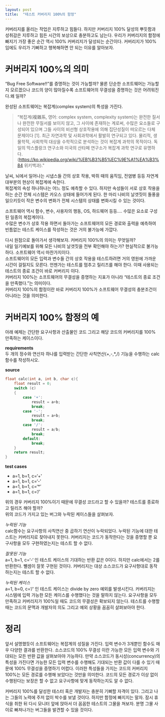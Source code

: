 ```yaml
---
layout: post
title:  "테스트 커버리지 100%의 함정"
---
```


커버리지를 올리는 작업은 지루하고 힘들다. 하지만 커버리지 100% 달성의 뿌듯함과 성취감은 지루하고 힘든 시간의 보상으로 충분하고도 남는다.
우리가 커버리지의 함정에 빠지기 가장 좋은 순간 역시 100% 커버리지가 달성되는 순간이다. 커버리지가 100%임에도 우리가 기뻐하고 행복해하면 안 되는 이유를 알아보자.

# 커버리지 100%의 의미 #
“Bug Free Software!!”를 증명하는 것이 가능할까? 물론 단순한 소프트웨어는 가능할지 모르겠으나 코드의 양이 많아질수록 소프트웨어의 무결성을 증명하는 것은 어려워진다.왜 일까?

완성된 소프트웨어는 복잡계(complex system)의 특성을 가진다.  
>“복잡계(複雜系, 영어: complex system, complexity system)는 완전한 질서나 완전한 무질서를 보이지 않고, 그 사이에 존재하는 계로써, 수많은 요소들로 구성되어 있으며 그들 사이의 비선형 상호작용에 의해 집단성질이 떠오르는 다체 문제이다 [1]. 최근 자연과학 및 사회과학에서 활발히 연구되고 있다. 물리적, 생물학적, 사회학적 대상을 수학적으로 분석하는 것이 복잡계 과학의 목적이다. 독일의 막스플랑크 연구소와 미국의 산타페 연구소가 복잡계 과학 연구로 유명하다. (https://ko.wikipedia.org/wiki/%EB%B3%B5%EC%9E%A1%EA%B3%84 위키백과)."

날씨, 뇌에서 일어나는 시냅스들 간의 상호 작용, 박쥐 때의 움직임, 전염병 등등 자연계 대부분의 현상이 복잡계에 속한다.  
복잡계의 속성 하나하나는 어느 정도 예측할 수 있다. 하지만 속성들이 서로 상호 작용을 하는 순간 전체 시스템은 카오스 상태에 들어가게 된다. 한 마리 나비의 날갯짓이 돌풍을 일으키듯이 작은 변수의 변화가 전체 시스템의 상태를 변화시킬 수 있는 것이다.

소프트웨어 역시 함수, 변수, 사용자의 행동, OS, 하드웨어 등등…. 수많은 요소로 구성된 일종의 복잡계이다.  
수많은 변수가 상호 작용 하면서 돌아가는 소프트웨어의 모든 경로와 출력을 예측하여 빈틈없는 테스트 케이스를 작성하는 것은 거의 불가능에 가깝다.

다시 원점으로 돌아가서 생각해보자. 커버리지 100%의 의미는 무엇일까?  
내일 일기예보를 위해 모든 나비의 날갯짓을 전부 확인해야 하는가? 현실적으로 불가능하다. 소프트웨어 역시 마찬가지이다.  
소프트웨어의 모든 입력과 변수들 간의 상호 작용을 테스트하려면 거의 영원에 가까운 시간이 걸릴지도 모른다. 언젠가는 테스트를 멈추고 릴리즈를 해야 한다. 이때 사용되는 테스트의 종료 조건이 바로 커버리지 이다.  
커버리지 100%는 소프트웨어의 무결성을 증명하는 지표가 아니라 “테스트의 종료 조건을 만족했다.”는 의미이다.  
커버리지 100%의 함정이란 바로 커버리지 100%가 소프트웨어 무결성의 충분조건이 아니라는 것을 의미한다.


# 커버리지 100% 함정의 예 #
아래 예제는 간단한 요구사항과 산출물인 코드 그리고 해당 코드의 커버리지를 100% 만족하는 케이스이다.  

**requirements**  
두 개의 정수와 연산자 하나를 입력받는 간단한 사칙연산(+,-,*,/) 기능을 수행하는 calc 함수를 작성하시오.  

**source**  
``` c++
float calc(int a, int b, char c){
    float result = 0;
    switch (c)
    {
        case '+':
            result = a+b;
            break;
        case '-':
            result = a+b;
            break;
        case '/':
            result = a/b;                
            break;
        default:
            break;
    }
    return result;
}
```
**test cases**  
- a=1, b=1, c=‘+’  
- a=1, b=1, c=‘-’  
- a=1, b=1, c=‘*’  
- a=1, b=1, c=‘/’

위의 경우 커버리지 100%이기 때문에 무결성 코드라고 할 수 있을까? 테스트를 종료하고 릴리즈 해야 할까?  
위의 코드가 가지고 있는 버그와 누락된 케이스들을 살펴보자.

*누락된 기능*  
calc함수는 요구사항의 사칙연산 중 곱하기 연산이 누락되었다. 누락된 기능에 대한 테스트는 커버리지로 찾아내지 못한다. 커버리지는 코드가 동작한다는 것을 증명할 뿐 요구사항을 모두 구현하였는지는 테스트 할 수 없다.

*잘못된 기능*  
a=1, b=1, c=‘-‘ 인 테스트 케이스의 기대하는 반환 값은 0이다. 하지만 calc에서는 2를 반환한다. 뺄셈이 잘못 구현된 것이다. 커버리지는 대상 소스코드가 요구사항대로 동작하는지는 테스트 할 수 없다.

*누락된 케이스*  
a=1, b=0, c=‘/‘ 인 테스트 케이스는 divide by zero 예외를 발생시킨다. 커버리지는 시스템에 입력 가능한 모든 케이스를 수행했다는 것을 말하지 않는다. 요구사항을 모두 만족하고 커버리지가 100%일 때도 코드의 무결성은 확보되지 않는다. 테스트를 수행할 때는 코드의 문맥과 개발자의 의도 그리고 예외 상황을 꼼꼼히 살펴보아야 한다.

# 정리 #
앞서 설명했듯이 소프트웨어는 복잡계의 성질을 가진다. 입력 변수가 3개뿐인 함수도 매우 다양한 결과를 반환한다. 소스코드의 100% 무결성 이란 가능한 모든 입력 변수와 기대되는 모든 반환 값을 살펴보아야 가능하다. 
만약 소스코드가 동시성(concurrency)의 특성을 가진다면 가능한 모든 입력 변수를 수행해도 기대되는 반환 값이 다를 수 있기 때문에 100% 무결성을 증명하기 어렵다.
이러한 특성들을 가지는 코드의 커버리지 100%는 모든 경로를 수행해 보았다는 것만을 의미한다. 코드의 모든 경로가 이상 없이 수행된다는 보장은 할 수 없고 요구사항에 맞게 동작하는지도 알 수 없다.

커버리지 100%를 달성한 테스터 혹은 개발자는 충분히 기뻐할 자격이 있다. 그리고 나는 그들의 노력에 주저 없이 박수를 보낼 것이다. 하지만 함정에 빠지지는 말자. 잠시 휴식을 취한 뒤 다시 모니터 앞에 앉아서 더 꼼꼼한 테스트의 그물을 쳐보자. 분명 그물 사이로 빠져나가는 버그들을 발견할 수 있을 것이다.

